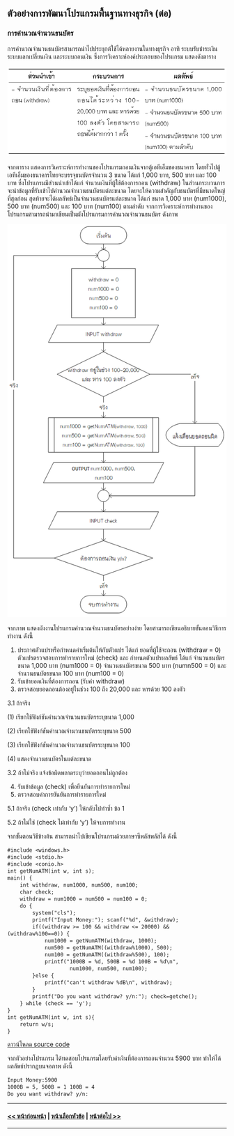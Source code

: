 ## ตัวอย่างการพัฒนาโปรแกรมพื้นฐานทางธุรกิจ (ต่อ)
### การคำนวณจำนวนธนบัตร
การคำนวณจำนวนธนบัตรสามารถนำไปประยุกต์ใช้ได้หลายงานในทางธุรกิจ อาทิ ระบบรับชำระเงิน ระบบแลกเปลี่ยนเงิน และระบบถอนเงิน ซึ่งการวิเคราะห์องค์ประกอบของโปรแกรม แสดงดังตาราง

<img src=img/0900-2.png>

จากตาราง แสดงการวิเคราะห์การทำงานของโปรแกรมถอนเงินจากตู้เอทีเอ็มของธนาคาร โดยทั่วไปตู้เอทีเอ็มของธนาคารไทยจะบรรจุธนบัตรจำนวน 3 ขนาด ได้แก่ 1,000 บาท, 500 บาท และ 100 บาท ซึ่งโปรแกรมมีส่วนนำเข้าได้แก่ จำนวนเงินที่ผู้ใช้ต้องการถอน (withdraw) ในส่วนกระบวนการจะนำข้อมูลที่รับเข้าไปคำนวณจำนวนธนบัตรแต่ละขนาด โดยจะให้ความสำคัญกับธนบัตรที่มีขนาดใหญ่ที่สุดก่อน สุดท้ายจะได้ผลลัพธ์เป็นจำนวนธนบัตรแต่ละขนาด ได้แก่ ขนาด 1,000 บาท (num1000), 500 บาท (num500) และ 100 บาท (num100) ตามลำดับ จากการวิเคราะห์การทำงานของโปรแกรมสามารถนำมาเขียนเป็นผังโปรแกรมการคำนวณจำนวนธนบัตร ดังภาพ

<img src=img/0902.png>

จากภาพ แสดงผังงานโปรแกรมคำนวณจำนวนธนบัตรอย่างง่าย โดยสามารถเขียนอธิบายขั้นตอนวิธีการทำงาน ดังนี้
1. ประกาศตัวแปรหรือกำหนดค่าเริ่มต้นให้กับตัวแปร ได้แก่ ยอดที่ผู้ใช้จะถอน (withdraw = 0) ตัวแปรตรวจสอบการทำรายการใหม่ (check) และ กำหนดตัวแปรผลลัพธ์ ได้แก่ จำนวนธนบัตรขนาด 1,000 บาท (num1000 = 0)  จำนวนธนบัตรขนาด 500 บาท (numn500 = 0) และ จำนวนธนบัตรขนาด 100 บาท (num100 = 0)
2. รับเข้ายอดเงินที่ต้องการถอน (รับค่า withdraw)
3. ตรวจสอบยอดถอนต้องอยู่ในช่วง 100 ถึง 20,000 และ หารด้วย 100 ลงตัว

  3.1  ถ้าจริง
  
(1)  เรียกใช้ฟังก์ชันคำนวณจำนวนธนบัตรระบุขนาด 1,000

(2)  เรียกใช้ฟังก์ชันคำนวณจำนวนธนบัตรระบุขนาด 500

(3)  เรียกใช้ฟังก์ชันคำนวณจำนวนธนบัตรระบุขนาด 100

(4)  แสดงจำนวนธนบัตรในแต่ละขนาด  

  3.2  ถ้าไม่จริง แจ้งข้อผิดพลาดระบุว่ายอดถอนไม่ถูกต้อง
  
4. รับเข้าข้อมูล (check) เพื่อยืนยันการทำรายการใหม่
5. ตรวจสอบค่าการยันยันการทำรายการใหม่

  5.1  ถ้าจริง (check เท่ากับ ‘y’) ให้กลับไปทำซ้ำ ข้อ 1
  
  5.2  ถ้าไม่ใช่ (check ไม่เท่ากับ ‘y’) ให้จบการทำงาน
  
จากขั้นตอนวิธีข้างต้น สามารถนำไปเขียนโปรแกรมด้วยภาษาซีพลัสพลัสได้ ดังนี้

```
#include <windows.h>
#include <stdio.h>
#include <conio.h>
int getNumATM(int w, int s);
main() {
    int withdraw, num1000, num500, num100;
    char check;
    withdraw = num1000 = num500 = num100 = 0;
    do {
        system("cls");
        printf("Input Money:"); scanf("%d", &withdraw);
        if((withdraw >= 100 && withdraw <= 20000) && (withdraw%100==0)) {
            num1000 = getNumATM(withdraw, 1000);
            num500 = getNumATM((withdraw%1000), 500);
            num100 = getNumATM((withdraw%500), 100);
            printf("1000B = %d, 500B = %d 100B = %d\n", 
                    num1000, num500, num100);
        }else {
            printf("can't withdraw %dB\n", withdraw);
        }
        printf("Do you want withdraw? y/n:"); check=getche();
    } while (check == 'y');
}
int getNumATM(int w, int s){
    return w/s;
}
```
[ดาวน์โหลด source code](src/ch09_02.cpp)

จากตัวอย่างโปรแกรม ได้ทดสอบโปรแกรมโดยรับค่าเงินที่ต้องการถอนจำนวน 5900 บาท ทำให้ได้ผลลัพธ์ปรากฏบนจอภาพ ดังนี้

```
Input Money:5900
1000B = 5, 500B = 1 100B = 4
Do you want withdraw? y/n:

```

---
#### [<< หน้าก่อนหน้า](0903-1.md) | [หน้าเลือกหัวข้อ](README.md) | [หน้าต่อไป >>](0903-3.md)
---
